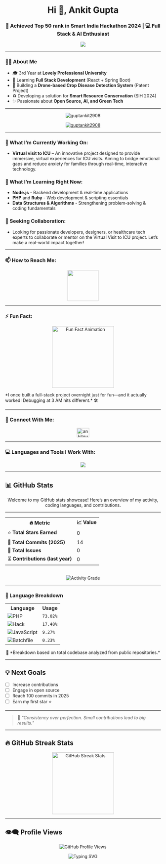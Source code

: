 <!-- Header -->
<h1 align="center">Hi 👋, Ankit Gupta</h1>
<h3 align="center">🚀 Achieved Top 50 rank in Smart India Hackathon 2024 | 💻 Full Stack & AI Enthusiast</h3>

<!-- Typing animation -->
<p align="center">
  <img src="https://readme-typing-svg.herokuapp.com/?lines=Top+50+SIH+2024+Finalist🏆;;Building+Sustainable+Tech🌿;Let’s+Innovate+Together!🚀&center=true&width=500&height=45&color=ff0000&vCenter=true&size=22" />
</p>

---

### 🧑‍💼 About Me

- 🎓 3rd Year at **Lovely Professional University**
- 🌱 Learning **Full Stack Development** (React + Spring Boot)
- 📡 Building a **Drone-based Crop Disease Detection System** (Patent Project)
- ♻️ Developing a solution for **Smart Resource Conservation** (SIH 2024)
- ✨ Passionate about **Open Source, AI, and Green Tech**

---

<p align="center">
  <img src="https://komarev.com/ghpvc/?username=guptankit2908&label=Profile%20views&color=0e75b6&style=flat" alt="guptankit2908" />
</p>

<p align="center">
  <a href="https://github.com/ryo-ma/github-profile-trophy">
    <img src="https://github-profile-trophy.vercel.app/?username=guptankit2908" alt="guptankit2908" />
  </a>
</p>

---

### 🚀 What I’m Currently Working On:
- **Virtual visit to ICU** – An innovative project designed to provide immersive, virtual experiences for ICU visits. Aiming to bridge emotional gaps and reduce anxiety for families through real-time, interactive technology.

### 🌱 What I’m Learning Right Now:
- **Node.js** - Backend development & real-time applications
- **PHP** and **Ruby** - Web development & scripting essentials
- **Data Structures & Algorithms** - Strengthening problem-solving & coding fundamentals

### 🤝 Seeking Collaboration:
- Looking for passionate developers, designers, or healthcare tech experts to collaborate or mentor on the Virtual Visit to ICU project. Let’s make a real-world impact together!

---

### 📫 How to Reach Me:
<p align="center">
  <a href="mailto:gupta.ankit1302@gmail.com">
    <img src="https://media.giphy.com/media/v1.Y2lkPTc5MGI3NjExOGhheGl1M2RoczZzbHR4dXNvMXpobG83dTgxOG1mcTNkY2cydTlzMyZlcD12MV9zdGlja2Vyc19zZWFyY2gmY3Q9cw/9y6pk4diSKJN3FmEcu/giphy.gif" width="100" height="100" />
  </a>
</p>

---

### ⚡ Fun Fact:
<p align="center">
  <img src="https://media.giphy.com/media/v1.Y2lkPTc5MGI3NjExa2F3OGxuejdzZmhtZjdybjd4bGw2b3NhdXRqMXg4NDE3aDlsOXAwcCZlcD12MV9zdGlja2Vyc19zZWFyY2gmY3Q9cw/b88QlTSTsj3bEHQyZf/giphy.gif" alt="Fun Fact Animation" width="200" height="200" />
</p>
*I once built a full-stack project overnight just for fun—and it actually worked! Debugging at 3 AM hits different.* 🛠️

---

### 🔗 Connect With Me:
<p align="center">
  <a href="https://linkedin.com/in/ankitgupta2908" target="_blank"  rel="noopener noreferrer">
    <img src="https://raw.githubusercontent.com/rahuldkjain/github-profile-readme-generator/master/src/images/icons/Social/linked-in-alt.svg" alt="ankitgupta2908" height="30" width="40" />
  </a>
</p>

---

### 💻 Languages and Tools I Work With:
<p align="center">
  <a href="https://skillicons.dev">
    <img src="https://skillicons.dev/icons?i=py,cpp,c,cmake,ai,html,css,tailwind,js,react,wordpress,jquery,java,mysql,nodejs,npm,php,dart,vscode,netlify,bots,django,eclipse,electron,figma,firebase,gcp,git,github,ae,mongodb,androidstudio,angular,arduino,autocad,bash,bootstrap,kali,linux,heroku,vim" />
  </a>
</p>

---

## 📊 GitHub Stats

<div align="center">
Welcome to my GitHub stats showcase! Here’s an overview of my activity, coding languages, and contributions.
  
---
  
<table>
  <tr>
    <th>🔥 Metric</th>
    <th>📈 Value</th>
  </tr>
  <tr>
    <td>⭐ <strong>Total Stars Earned</strong></td>
    <td>0</td>
  </tr>
  <tr>
    <td>🔄 <strong>Total Commits (2025)</strong></td>
    <td>14</td>
  </tr>
  <tr>
    <td>🐞 <strong>Total Issues</strong></td>
    <td>0</td>
  </tr>
  <tr>
    <td>⏳ <strong>Contributions (last year)</strong></td>
    <td>0</td>
  </tr>
</table>

<br/>

<img src="https://img.shields.io/badge/Grade-C-%23ff69b4?style=for-the-badge" alt="Activity Grade"/>

</div>

---

### 🧠 Language Breakdown

<div align="center">

<table>
  <tr>
    <th>Language</th>
    <th>Usage</th>
  </tr>
  <tr>
    <td><img src="https://img.shields.io/badge/PHP-73%25-blue" alt="PHP"/></td>
    <td><code>73.02%</code></td>
  </tr>
  <tr>
    <td><img src="https://img.shields.io/badge/Hack-17%25-grey" alt="Hack"/></td>
    <td><code>17.48%</code></td>
  </tr>
  <tr>
    <td><img src="https://img.shields.io/badge/JavaScript-9%25-yellow" alt="JavaScript"/></td>
    <td><code>9.27%</code></td>
  </tr>
  <tr>
    <td><img src="https://img.shields.io/badge/Batchfile-0.2%25-lightgrey" alt="Batchfile"/></td>
    <td><code>0.23%</code></td>
  </tr>
</table>
 📌 *Breakdown based on total codebase analyzed from public repositories.*
</div>

---

## 💡 Next Goals

- [ ] Increase contributions
- [ ] Engage in open source
- [ ] Reach 100 commits in 2025
- [ ] Earn my first star ⭐

---

> 🧠 *"Consistency over perfection. Small contributions lead to big results."*


---

## 🔥 GitHub Streak Stats

<p align="center">
  <img 
    src="https://streak-stats.demolab.com?user=guptankit2908&theme=tokyonight&hide_border=true&date_format=M%20j%5B%2C%20Y%5D" 
    alt="GitHub Streak Stats" 
    height="200"
  />
</p>

---

## 👁️‍🗨️ Profile Views

<p align="center">
  <img src="https://komarev.com/ghpvc/?username=guptankit2908&label=PROFILE+HITS&color=orange&style=for-the-badge" alt="GitHub Profile Views"/>
</p>

<p align="center">
  <img src="https://readme-typing-svg.herokuapp.com?font=Fira+Code&size=24&pause=1000&color=ff0000&width=435&lines=Thanks+for+visiting!+👋;Hope+you+found+something+cool!+🚀" alt="Typing SVG" />
</p>

